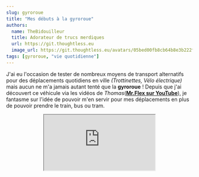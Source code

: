 ```yaml
---
slug: gyroroue
title: "Mes débuts à la gyroroue"
authors:
  name: TheBidouilleur
  title: Adorateur de trucs merdiques
  url: https://git.thoughtless.eu
  image_url: https://git.thoughtless.eu/avatars/05bed00fb8cb64b8e3b222f797bcd3d8
tags: [gyroroue, "vie quotidienne"]
---
```

J'ai eu l'occasion de tester de nombreux moyens de transport alternatifs pour des déplacements quotidiens en ville *(Trottinettes, Vélo électrique)* mais aucun ne m'a jamais autant tenté que la **gyroroue** ! 
Depuis que j'ai découvert ce véhicule via les vidéos de *Thomas*(**[Mr.Flex sur YouTube](https://www.youtube.com/c/MonsieurFlex)**), je fantasme sur l'idée de pouvoir m'en servir pour mes déplacements en plus de pouvoir prendre le train, bus ou tram.

<center><iframe src="https://yewtu.be/embed/Gig7h5CKy4k" sandbox/></center>

Jusque-là, je me déplaçais exclusivement en *vélo électrique (avec environ ~10 km pour arriver au travail)*, seuls les deux-roues m'intéressaient.
Puis, pendant mes vacances d'étés de 2022, et étant donné que j'avais beaucoup de temps libre : je me suis dit "**Pourquoi pas ?**".
Je me suis donc procuré un appareil d'occasion nommé le **Kingsong ks-16b**. 
![Image montrant la gyroroue](./kingsong-ks16b.jpg) 

Utiliser un appareil d'occasion me rassure pas mal en sachant que je ne veux pas abîmer du *neuf*, je récupère cette roue avec un kilométrage de **265 km** et une batterie de **680Wh** *(me suffisant pour faire 40km)*.
J'ai essayé de faire au moins 20 minutes d'apprentissages par jour pour me familiariser avec la bête et espérer la maîtriser en moins d'une semaine. *(Ce que les gens promettent parfois sur les réseaux.)*

Je vais donc résumer dans la prochaine partie mes avancées dans l'apprentissage de la gyroroue. 

## La longue route

### Lundi 08/08
Première séance de *30min*. Je comprends à quel point on sous-estime le simple fait de monter sur la roue sans s'appuyer sur un mur. J'arrive à monter avec peine mais je suis surpris de pouvoir y arriver en si peu de temps. 
Je peux démarrer et faire 1-2m sans tomber. 
### Mardi 09/08
Je m'accroche pendant une belle heure, objectif : *aller d'un point A à un point B*. *(En l'occurrence : traverser mon garage)*
Je prends une ceinture *(à mettre dans le trolley, ça aide à ce que la roue ne tombe pas alors que je descends de la roue)* et je démarre pour faire une simple ligne droite. Aucun succès, pas moyen de faire quelques mètres sans devoir mettre pied à terre. 
Je ne désespère pas en réussissant à faire *le pendule* contre un mur mais je suis un peu déçu de ne pas pouvoir faire mieux. 
### Mercredi 10/08
Mercredi se décompose en 2 séances d'une heure chacune : matin, et après-midi. 
Le matin, aucune avancée. Des pendules, j'avance contre un mur à droite, j'avance *(un peu)* contre un mur à gauche mais insatisfait de ma progression. 
Je me motive à faire une nouvelle séance qui commence de la même manière. *(Je traverse un peu mon garage en long mais incapable de me tenir droit)*
Je suis conscient que je dois aller vite et projeter mon regard, mais comment faire des dizaines de mètres si je n'arrive pas à tenir droit sur 2-3m ? Et en décidant de prendre une grande ligne droite et d'appuyer sur le champignon : j'arrive à me stabiliser **pendant** les 2-3 premiers mètres avant de continuer sur ma lancée. 
La solution à comprendre : C'est normal que je sois déséquilibré au début, c'est justement *pour trouver ma stabilité* ! 
Je m'amuse à faire 20… 30 et 50 mètres, je n'arrive pas à rouler droit, mais j'avance, et c'est ce qui compte. 
### Jeudi 11/08
Plein de confiance, je reprends là où je me suis arrêté. Je file plus ou moins droit mais je n'ai aucune difficulté à avancer. 
Je m'arrête après 20min à cause d'une douleur du pied droit, en sachant que je suis encore très crispé : ça ne m'étonnerait pas que ça soit à cause de mon manque de confiance. 
J'arrive à faire un virage parfait *(pas saccadé)*, hâte de m'entraîner à faire de belles courbes.
### Samedi 13/08
J'arrive à tourner à 90° ! 
J'ai quelques douleurs musculaires, je prend quelques pauses entre chaque séance pour éviter de conserver ces douleurs. 
### Samedi 20/08
Après la bonne pause d'une semaine, je profite d'une sortie en famille pour faire de la gyroroue en parc. 
J'ai roulé ~30min pour une distance d'environ 4km (!). J'arrivais à esquiver les groupes de personnes sans soucis et à atteindre une vitesse de **23km/h**. 
Il me manque surement de la précision, mais je me sens vraiment en confiance. 

J'ai bien pensé à enregistrer le trajet via l'application **Euc World** mais aucun moyen de le partager via le site officiel. Voici une capture d'écran prise le jour-même. 
![Trajet](./trajet.jpg)


 ## Equipement

J'envisage de me servir de la roue au quotidien. Et tout comme le vélo, je souhaite m'imposer un certain équipement. 
Casque intégral *(moto, moto-cross ou VTT)* et protection au dos seront mon minimum. J'envisage aussi de mettre des genouillères et des protections aux coudes. 

### Casque
J'ai beaucoup réfléchi à un casque intégral qui pourrait être confortable, pratique et sécurisant. 
Ma première suggestion était un casque de VTT/BMX qui recouvrirait le menton *(pour protéger la machoire)* mais je me suis finalement orienté vers un casque moto classique. [Lien ici](https://www.amazon.fr/Casque-Speedway-modulaire-homologu%C3%A9-visi%C3%A8re-Blanc-Noir-Mat/dp/B07YZD2VXL/)

![](./casque1.jpg)
![](./casque2.jpg)
![](./casque3.jpg)

N'ayant jamais été sur la moindre moto, je trouve ce casque un peu lourd mais j'imagine que c'est un poids correct pour un réel casque intégral. (1.6kg)


## Assurance
Pour rouler sur route, je souhaite avoir une assurance pour protéger les gens et me protéger. Comme de nombreux Wheelers, ~~je pense me tourner vers Wizza~~
![mes tarifs](./assurance.png)

En contactant la MAIF (avec laquelle je possède un contrat), j'ai remarqué qu'ils avaient également une offre pour les EDPMs, et donc les gyroroues. 
Le prix est d'environ 5€/mois.
